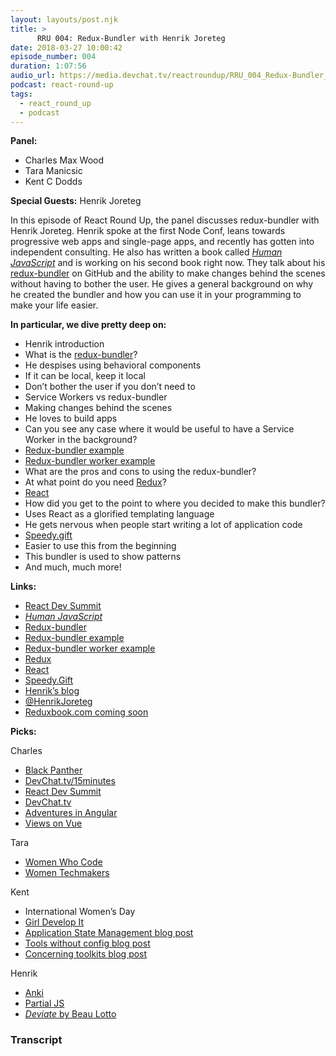```yaml
---
layout: layouts/post.njk
title: >
      RRU 004: Redux-Bundler with Henrik Joreteg
date: 2018-03-27 10:00:42
episode_number: 004
duration: 1:07:56
audio_url: https://media.devchat.tv/reactroundup/RRU_004_Redux-Bundler_with_Henrik_Joreteg.mp3
podcast: react-round-up
tags: 
  - react_round_up
  - podcast
---
```


 **Panel:**

- Charles Max Wood
- Tara Manicsic
- Kent C Dodds

**Special Guests:** Henrik Joreteg

In this episode of React Round Up, the panel discusses redux-bundler with Henrik Joreteg. Henrik spoke at the first Node Conf, leans towards progressive web apps and single-page apps, and recently has gotten into independent consulting. He also has written a book called [_Human JavaScript_](http://humanjavascript.com/) and is working on his second book right now. They talk about his [redux-bundler](https://github.com/HenrikJoreteg/redux-bundler) on GitHub and the ability to make changes behind the scenes without having to bother the user. He gives a general background on why he created the bundler and how you can use it in your programming to make your life easier.

**In particular, we dive pretty deep on:**

- Henrik introduction
- What is the [redux-bundler](https://github.com/HenrikJoreteg/redux-bundler)?
- He despises using behavioral components
- If it can be local, keep it local
- Don’t bother the user if you don’t need to 
- Service Workers vs redux-bundler
- Making changes behind the scenes
- He loves to build apps
- Can you see any case where it would be useful to have a Service Worker in the background?
- [Redux-bundler example](https://github.com/HenrikJoreteg/redux-bundler-example)
- [Redux-bundler worker example](https://github.com/HenrikJoreteg/redux-bundler-worker-example)
- What are the pros and cons to using the redux-bundler?
- At what point do you need [Redux](https://redux.js.org/)?
- [React](https://reactjs.org/)
- How did you get to the point to where you decided to make this bundler?
- Uses React as a glorified templating language
- He gets nervous when people start writing a lot of application code
- [Speedy.gift](https://speedy.gift/)
- Easier to use this from the beginning 
- This bundler is used to show patterns
- And much, much more!

**Links:**

- [React Dev Summit](https://reactdevsummit.com/)
- [_Human JavaScript_](http://humanjavascript.com/)
- [Redux-bundler](https://github.com/HenrikJoreteg/redux-bundler)
- [Redux-bundler example](https://github.com/HenrikJoreteg/redux-bundler-example)
- [Redux-bundler worker example](https://github.com/HenrikJoreteg/redux-bundler-worker-example)
- [Redux](https://redux.js.org/)
- [React](https://reactjs.org/)
- [Speedy.Gift](https://speedy.gift/)
- [Henrik’s blog](https://joreteg.com/)
- [@HenrikJoreteg](https://twitter.com/HenrikJoreteg?ref_src=twsrc%255Egoogle%257Ctwcamp%255Eserp%257Ctwgr%255Eauthor)
- [Reduxbook.com coming soon](https://reduxbook.com/)

**Picks:**

Charles

- [Black Panther](https://en.wikipedia.org/wiki/Black_Panther_(film))
- [DevChat.tv/15minutes](https://meetme.so/devchatlistener)
- [React Dev Summit](https://reactdevsummit.com/)
- [DevChat.tv](https://devchat.tv/)
- [Adventures in Angular](https://devchat.tv/adv-in-angular)
- [Views on Vue](http://viewsonvue.com/)

Tara

- [Women Who Code](https://www.womenwhocode.com/)
- [Women Techmakers](https://www.womentechmakers.com/)

Kent

- International Women’s Day
- [Girl Develop It](https://www.girldevelopit.com/)
- [Application State Management blog post](https://blog.kentcdodds.com/application-state-management-66de608ccb24)
- [Tools without config blog post](https://blog.kentcdodds.com/automation-without-config-412ab5e47229)
- [Concerning toolkits blog post](https://blog.kentcdodds.com/concerning-toolkits-4db57296e1c3)

Henrik

- [Anki](https://apps.ankiweb.net/)
- [Partial JS](https://gist.github.com/swannodette/121927)
- [_Deviate_ by Beau Lotto](https://www.amazon.com/Deviate-Science-Differently-Beau-Lotto/dp/1478909161)


### Transcript


